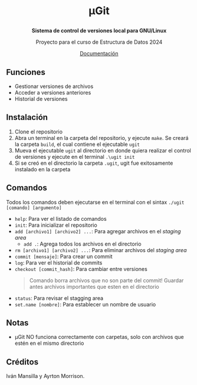 <h1><p align="center">  μGit  </p></h1>
<b><p align="center">Sistema de control de versiones local para GNU/Linux</p></b>
<p align="center">Proyecto para el curso de Estructura de Datos 2024</p>
<p align="center"><a href="">Documentación</a></p>

## Funciones
* Gestionar versiones de archivos
* Acceder a versiones anteriores
* Historial de versiones
  
## Instalación
1. Clone el repositorio
2. Abra un terminal en la carpeta del repositorio, y ejecute `make`. Se creará la carpeta `build`, el cual contiene el ejecutable `ugit`
3. Mueva el ejecutable `ugit` al directorio en donde quiera realizar el control de versiones y ejecute en el terminal `.\ugit init`
4. Si se creó en el directorio la carpeta `.ugit`, ugit fue exitosamente instalado en la carpeta


## Comandos
Todos los comandos deben ejecutarse en el terminal con el sintax `./ugit [comando] [argumento]`
- `help`: Para ver el listado de comandos
- `init`: Para inicializar el repositorio
- `add [archivo1] [archivo2] ...`: Para agregar archivos en el *staging area*
  - `add .`: Agrega todos los archivos en el directorio
- `rm [archivo1] [archivo2] ...`: Para eliminar archivos del *staging area*
- `commit [mensaje]`: Para crear un commit
- `log`: Para ver el historial de commits
- `checkout [commit_hash]`: Para cambiar entre versiones
    > Comando borra archivos que no son parte del commit! Guardar antes archivos importantes que esten en el directorio
- `status`: Para revisar el stagging area
- `set.name [nombre]`: Para establecer un nombre de usuario

## Notas
- μGit NO funciona correctamente con carpetas, solo con archivos que estén en el mismo directorio


## Créditos
Iván Mansilla y Ayrton Morrison.

